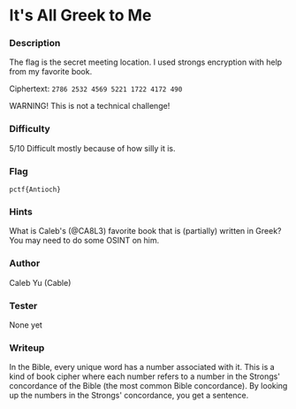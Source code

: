 # It's All Greek to Me

### Description
The flag is the secret meeting location.  I used strongs encryption with help from my favorite book.  

Ciphertext: `2786 2532 4569 5221 1722 4172 490`

WARNING! This is not a technical challenge!

### Difficulty
5/10 Difficult mostly because of how silly it is.

### Flag
`pctf{Antioch}`

### Hints
What is Caleb's (@CA8L3) favorite book that is (partially) written in Greek?  You may need to do some OSINT on him.

### Author
Caleb Yu (Cable)

### Tester
None yet

### Writeup
In the Bible, every unique word has a number associated with it. This is a kind of book cipher where each number refers to a number in the Strongs' concordance of the Bible (the most common Bible concordance). By looking up the numbers in the Strongs' concordance, you get a sentence.
